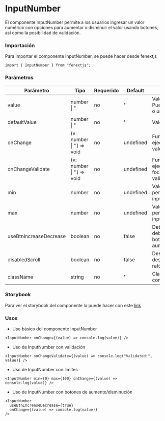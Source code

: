 # InputNumber

El componente InputNumber permite a los usuarios ingresar un valor numérico con opciones para aumentar o disminuir el valor usando botones, así como la posibilidad de validación.

### Importación

Para importar el componente InputNumber, se puede hacer desde fenextjs

```tsx copy
import { InputNumber } from "fenextjs";
```

### Parámetros

| Parámetro              | Tipo                       | Requerido | Default   | Descripcion                                                             |
| ---------------------- | -------------------------- | --------- | --------- | ----------------------------------------------------------------------- |
| value                  | number \| ''               | no        | ''        | Valor actual del input. Puede ser un número o una cadena vacía.         |
| defaultValue           | number \| ''               | no        | ''        | Valor inicial del input.                                                |
| onChange               | (v: number \| '') =\> void | no        | undefined | Función que se ejecuta al cambiar el valor del input.                   |
| onChangeValidate       | (v: number \| '') =\> void | no        | undefined | Función que se ejecuta al perder el foco y después de validar el valor. |
| min                    | number                     | no        | undefined | Valor mínimo permitido para el input.                                   |
| max                    | number                     | no        | undefined | Valor máximo permitido para el input.                                   |
| useBtnIncreaseDecrease | boolean                    | no        | false     | Determina si se deben mostrar los botones de aumento/disminución.       |
| disabledScroll         | boolean                    | no        | false     | Deshabilita el desplazamiento del ratón en el input.                    |
| className              | string                     | no        | ''        | Clase CSS para el componente.                                           |

### Storybook

Para ver el storybook del componente lo puede hacer con este [link](https://fenextjs-component-storybook.vercel.app/?path=/story/input-inputnumber--index)

### Usos

- Uso básico del componente InputNumber

```tsx copy
<InputNumber onChange={(value) => console.log(value)} />
```

- Uso de InputNumber con validación

```tsx copy
<InputNumber onChangeValidate={(value) => console.log("Validated:", value)} />
```

- Uso de InputNumber con límites

```tsx copy
<InputNumber min={0} max={100} onChange={(value) => console.log(value)} />
```

- Uso de InputNumber con botones de aumento/disminución

```tsx copy
<InputNumber
  useBtnIncreaseDecrease={true}
  onChange={(value) => console.log(value)}
/>
```
